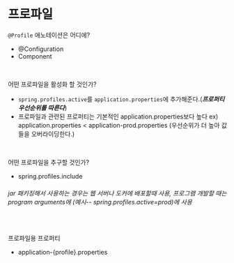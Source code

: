 프로파일
===

`@Profile` 애노테이션은 어디에?
  + @Configuration
  + Component
  
<br/>
  
어떤 프로파일을 활성화 할 것인가?
  + `spring.profiles.active`를 `application.properties`에 추가해준다.(__*프로퍼티 우선순위를 따른다*__)
  + 프로파일과 관련된 프로퍼티는 기본적인 application.properties보다 높다 
      ex) application.properties < application-prod.properties (우선순위가 더 높아 값들을 오버라이딩한다.)
      
<br/>

어떤 프로파일을 추구할 것인가?
  + spring.profiles.include
  
  ######      _jar 패키징해서 사용하는 경우는 웹 서버나 도커에 배포할때 사용, 프로그램 개발할 때는 program arguments에 (예시--     spring.profiles.active=prod)에 사용_
 
<br/>

프로파일용 프로퍼티
  + application-{profile}.properties
